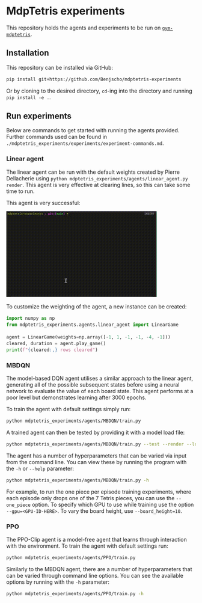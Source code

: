 # MdpTetris experiments

This repository holds the agents and experiments to be run on 
[`gym-mdptetris`](https://github.com/Benjscho/gym-mdptetris).

## Installation

This repository can be installed via GitHub:
```bash
pip install git+https://github.com/Benjscho/mdptetris-experiments
```
Or by cloning to the desired directory, `cd`-ing into the directory and 
running `pip install -e .`.

## Run experiments

Below are commands to get started with running the agents provided. Further
commands used can be found in
`./mdptetris_experiments/experiments/experiment-commands.md`. 

### Linear agent

The linear agent can be run with the default weights created by Pierre 
Dellacherie using `python mdptetris_experiments/agents/linear_agent.py render`. 
This agent is very effective at clearing lines, so this can take some
time to run.

This agent is very successful:
<p align="left">
    <img src="assets/dellacherie.gif" width="400">
</p>

To customize the weighting of the agent, a new instance can be created:

```python
import numpy as np
from mdptetris_experiments.agents.linear_agent import LinearGame

agent = LinearGame(weights=np.array([-1, 1, -1, -1, -4, -1]))
cleared, duration = agent.play_game()
print(f"{cleared:,} rows cleared")
```

### MBDQN 

The model-based DQN agent utilises a similar approach to the linear agent,
generating all of the possible subsequent states before using a neural network
to evaluate the value of each board state. This agent performs at a poor level 
but demonstrates learning after 3000 epochs.

To train the agent with default settings simply run:
```bash
python mdptetris_experiments/agents/MBDQN/train.py
```

A trained agent can then be tested by providing it with a model load file:
```bash
python mdptetris_experiments/agents/MBDQN/train.py --test --render --load_file <LOAD_FILE_PATH>
```

The agent has a number of hyperparameters that can be varied via input from the
command line.  You can view these by running the program with the `-h` or
`--help` parameter:
```bash
python mdptetris_experiments/agents/MBDQN/train.py -h
```

For example, to run the one piece per episode training experiments, where each
episode only drops one of the 7 Tetris pieces, you can use the `--one_piece` 
option. To specify which GPU to use while training use the option
`--gpu=<GPU-ID-HERE>`. To vary the board height, use `--board_height=10`.

### PPO

The PPO-Clip agent is a model-free agent that learns through interaction with
the environment.  To train the agent with default settings run:
```bash
python mdptetris_experiments/agents/PPO/train.py
```

Similarly to the MBDQN agent, there are a number of hyperparameters that can be
varied through command line options. You can see the available options by
running with the `-h` parameter:
```bash
python mdptetris_experiments/agents/PPO/train.py -h
```